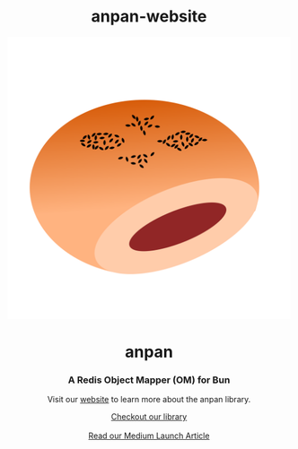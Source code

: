 <h1 align="center">anpan-website</h1>

![anpan logo](https://raw.githubusercontent.com/oslabs-beta/anpan/dev/assets/anpan-logo.png "anpan logo")

<h1 align="center">anpan</h1>
<div align="center">
    <h3>A Redis Object Mapper (OM) for Bun</h3>
    <p>Visit our <a href="">website</a> to learn more about the anpan library.</p>
</div>
<div align="center"><a href="https://www.npmjs.com/package/@breadisbuns/anpan">Checkout our library</a></div>
<br>
<div align="center"><a href="">Read our Medium Launch Article</a></div>
<br>